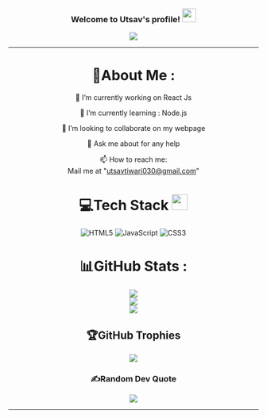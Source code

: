 <h3 align="center">
  Welcome to Utsav's profile!
  <img src="https://media.giphy.com/media/hvRJCLFzcasrR4ia7z/giphy.gif" width="28">
</h3>
<p align="center">
  <a href="https://github.com/CodeWhiteWeb/CodeWhiteWeb"><img src="https://readme-typing-svg.herokuapp.com?color=%2336BCF7&center=true&vCenter=true&lines=Hi+%2C+welcome+to+my+Github+page;I+am+Utsav;I+am+a+Undergraduate+student;Web+Dev;Data+structures +and+algorithm;%3C3"></a>
</p>

---
<div align="center">
  
# 💫About Me :
🔭 I’m currently working on React Js
  
🌱 I’m currently learning : Node.js

  👯 I’m looking to collaborate on my webpage

  💬 Ask me about for any help

  📫 How to reach me:  
  Mail me at "utsavtiwari030@gmail.com"




# 💻Tech Stack <img src = "https://media2.giphy.com/media/QssGEmpkyEOhBCb7e1/giphy.gif?cid=ecf05e47a0n3gi1bfqntqmob8g9aid1oyj2wr3ds3mg700bl&rid=giphy.gif" width = 32px> 
![HTML5](https://img.shields.io/badge/html5-%23E34F26.svg?style=for-the-badge&logo=html5&logoColor=white) ![JavaScript](https://img.shields.io/badge/javascript-%23323330.svg?style=for-the-badge&logo=javascript&logoColor=%23F7DF1E) ![CSS3](https://img.shields.io/badge/css3-%231572B6.svg?style=for-the-badge&logo=css3&logoColor=white) 
# 📊GitHub Stats :
![](https://github-readme-stats.vercel.app/api?username=utsav306&theme=radical&hide_border=false&include_all_commits=false&count_private=false)<br/>
![](https://github-readme-streak-stats.herokuapp.com/?user=utsav306&theme=radical&hide_border=false)<br/>
![](https://github-readme-stats.vercel.app/api/top-langs/?username=utsav306&theme=radical&hide_border=false&include_all_commits=false&count_private=false&layout=compact)

## 🏆GitHub Trophies
![](https://github-profile-trophy.vercel.app/?username=utsav306&theme=discord&no-frame=false&no-bg=false&margin-w=4)



### ✍️Random Dev Quote
![](https://quotes-github-readme.vercel.app/api?type=horizontal&theme=merko)

---
